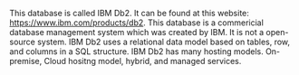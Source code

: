 This database is called IBM Db2. It can be found at this website: https://www.ibm.com/products/db2. This database is a commericial database management 
system which was created by IBM. It is not a open-source system. IBM Db2 uses a relational data model based on tables, row, and columns in a SQL structure. 
IBM Db2 has many hosting models. On-premise, Cloud hositng model, hybrid, and managed services. 
